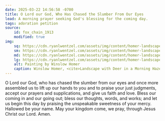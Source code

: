 ```yaml
---
date: 2025-03-22 14:56:58 -0700
title: O Lord our God, Who Has Chased the Slumber From Our Eyes
lead: A morning prayer seeking God's blessing for the coming day.
tags: adoration petition
source:
    id: fox_chain_1913
    modified: true
img:
    sq: https://cdn.ryanlwentzel.com/assets/img/content/homer-landscape-with-deer-1892-sq.webp
    sm: https://cdn.ryanlwentzel.com/assets/img/content/homer-landscape-with-deer-1892-sm.webp
    md: https://cdn.ryanlwentzel.com/assets/img/content/homer-landscape-with-deer-1892-md.webp
    lg: https://cdn.ryanlwentzel.com/assets/img/content/homer-landscape-with-deer-1892-lg.webp
    alt: Painting by Winslow Homer
    caption: Winslow Homer, <cite>Landscape with Deer in a Morning Haze</cite>, 1892
---
```

O Lord our God, who has chased the slumber from our eyes and once more assembled us to lift up our hands to you and to praise your just judgments, accept our prayers and supplications, and give us faith and love. Bless our coming in and our going out; bless our thoughts, words, and works; and let us begin this day by praising the unspeakable sweetness of your mercy. Hallowed be your name. May your kingdom come, we pray, through Jesus Christ our Lord. Amen.

